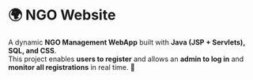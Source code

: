 # 🌍 NGO Website  

A dynamic **NGO Management WebApp** built with **Java (JSP + Servlets), SQL, and CSS**.  
This project enables **users to register** and allows an **admin to log in** and **monitor all registrations** in real time. 🚀  



